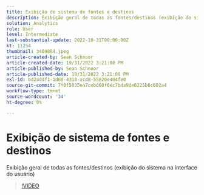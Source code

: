 ```yaml
---
title: Exibição de sistema de fontes e destinos
description: Exibição geral de todas as fontes/destinos (exibição do sistema na interface do usuário)
solution: Analytics
role: User
level: Intermediate
last-substantial-update: 2022-10-31T00:00:00Z
kt: 11254
thumbnail: 3409884.jpeg
article-created-by: Sean Schnoor
article-created-date: 10/31/2022 3:21:00 PM
article-published-by: Sean Schnoor
article-published-date: 10/31/2022 3:21:00 PM
exl-id: bd2addf1-1d60-4318-acd8-55820e404fe0
source-git-commit: 7f0f5035ea7cebd60f6ec7bda9de6225b6c602a4
workflow-type: tm+mt
source-wordcount: '34'
ht-degree: 0%

---
```


# Exibição de sistema de fontes e destinos

Exibição geral de todas as fontes/destinos (exibição do sistema na interface do usuário)

>[!VIDEO](https://video.tv.adobe.com/v/3409884/?quality=12&learn=on)
